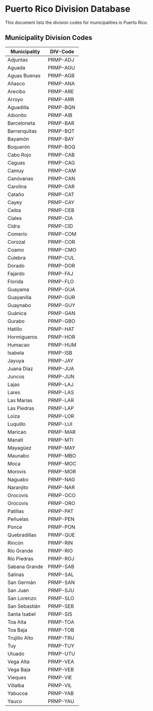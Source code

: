# Puerto Rico Division Database

This document lists the division codes for municipalities in Puerto Rico.

## Municipality Division Codes

| Municipality | DIV-Code |
|--------------|----------|
| Adjuntas     | PRMP-ADJ |
| Aguada       | PRMP-AGU |
| Aguas Buenas | PRMP-AGB |
| Añasco       | PRMP-ANA |
| Arecibo      | PRMP-ARE |
| Arroyo       | PRMP-ARR |
| Aguadilla    | PRMP-BQN |
| Aibonito     | PRMP-AIB |
| Barceloneta  | PRMP-BAR |
| Barranquitas | PRMP-BQT |
| Bayamón      | PRMP-BAY |
| Boquerón     | PRMP-BOQ |
| Cabo Rojo    | PRMP-CAB |
| Caguas       | PRMP-CAG |
| Camuy        | PRMP-CAM |
| Canóvanas    | PRMP-CAN |
| Carolina     | PRMP-CAR |
| Cataño       | PRMP-CAT |
| Cayey        | PRMP-CAY |
| Ceiba        | PRMP-CEB |
| Ciales       | PRMP-CIA |
| Cidra        | PRMP-CID |
| Comerío      | PRMP-COM |
| Corozal      | PRMP-COR |
| Coamo        | PRMP-CMO |
| Culebra      | PRMP-CUL |
| Dorado       | PRMP-DOR |
| Fajardo      | PRMP-FAJ |
| Florida      | PRMP-FLO |
| Guayama      | PRMP-GUA |
| Guayanilla   | PRMP-GUR |
| Guaynabo     | PRMP-GUY |
| Guánica      | PRMP-GAN |
| Gurabo       | PRMP-GBO |
| Hatillo      | PRMP-HAT |
| Hormigueros  | PRMP-HOR |
| Humacao      | PRMP-HUM |
| Isabela      | PRMP-ISB |
| Jayuya       | PRMP-JAY |
| Juana Díaz   | PRMP-JUA |
| Juncos       | PRMP-JUN |
| Lajas        | PRMP-LAJ |
| Lares        | PRMP-LAS |
| Las Marías   | PRMP-LAR |
| Las Piedras  | PRMP-LAP |
| Loíza        | PRMP-LOR |
| Luquillo     | PRMP-LUI |
| Maricao      | PRMP-MAR |
| Manatí       | PRMP-MTI |
| Mayagüez     | PRMP-MAY |
| Maunabo      | PRMP-MBO |
| Moca         | PRMP-MOC |
| Morovis      | PRMP-MOR |
| Naguabo      | PRMP-NAG |
| Naranjito    | PRMP-NAR |
| Orocovis     | PRMP-OCO |
| Orocovis     | PRMP-ORO |
| Patillas     | PRMP-PAT |
| Peñuelas     | PRMP-PEN |
| Ponce        | PRMP-PON |
| Quebradillas | PRMP-QUE |
| Rincón       | PRMP-RIN |
| Río Grande   | PRMP-RIO |
| Río Piedras  | PRMP-ROJ |
| Sabana Grande| PRMP-SAB |
| Salinas      | PRMP-SAL |
| San Germán   | PRMP-SAN |
| San Juan     | PRMP-SJU |
| San Lorenzo  | PRMP-SLO |
| San Sebastián| PRMP-SEB |
| Santa Isabel | PRMP-SIS |
| Toa Alta     | PRMP-TOA |
| Toa Baja     | PRMP-TOB |
| Trujillo Alto| PRMP-TRU |
| Tuy          | PRMP-TUY |
| Utuado       | PRMP-UTU |
| Vega Alta    | PRMP-VEA |
| Vega Baja    | PRMP-VEB |
| Vieques      | PRMP-VIE |
| Villalba     | PRMP-VIL |
| Yabucoa      | PRMP-YAB |
| Yauco        | PRMP-YAU |
